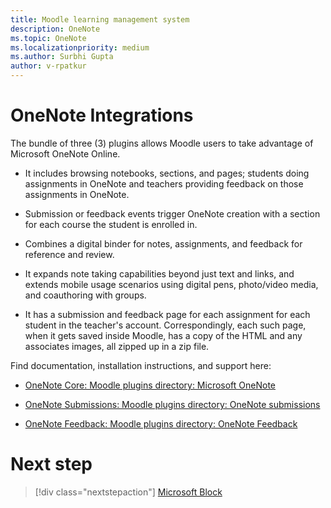 ```yaml
---
title: Moodle learning management system
description: OneNote 
ms.topic: OneNote
ms.localizationpriority: medium
ms.author: Surbhi Gupta
author: v-rpatkur
---
```


# OneNote Integrations

The bundle of three (3) plugins allows Moodle users to take advantage of Microsoft OneNote Online. 

* It includes browsing notebooks, sections, and pages; students doing assignments in OneNote and teachers providing feedback on those assignments in OneNote.

* Submission or feedback events trigger OneNote creation with a section for each course the student is enrolled in.

* Combines a digital binder for notes, assignments, and feedback for reference and review. 

* It expands note taking capabilities beyond just text and links, and extends mobile usage scenarios using digital pens, photo/video media, and coauthoring with groups. 

* It has a submission and feedback page for each assignment for each student in the teacher's account. Correspondingly, each such page, when it gets saved inside Moodle, has a copy of the HTML and any associates images, all zipped up in a zip file.

Find documentation, installation instructions, and support here:

* [OneNote Core: Moodle plugins directory: Microsoft OneNote](https://moodle.org/plugins/local_onenote)

* [OneNote Submissions: Moodle plugins directory: OneNote submissions](https://moodle.org/plugins/assignsubmission_onenote)

* [OneNote Feedback: Moodle plugins directory: OneNote Feedback](https://moodle.org/plugins/assignfeedback_onenote)

# Next step

> [!div class="nextstepaction"]
> [Microsoft Block](/teamblog)
